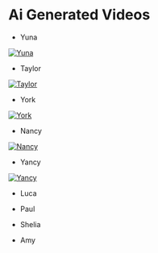 # Ai Generated Videos
- Yuna

[![Yuna](https://user-images.githubusercontent.com/105401427/230106366-3ac99480-5bf7-4c92-b4cd-0f2959d06c20.png)](https://www.bilibili.com/video/BV1oj411w7sQ/?spm_id_from=333.999.0.0&vd_source=84a986f8292e7cdf31541219b6c7844c)

- Taylor

[![Taylor](https://user-images.githubusercontent.com/105401427/230107549-8fb6fc4f-3aeb-491b-97d0-5d298e70905e.png)](https://www.bilibili.com/video/BV1Ck4y1e7ia/?spm_id_from=333.999.0.0&vd_source=84a986f8292e7cdf31541219b6c7844c)

- York

[![York](https://user-images.githubusercontent.com/105401427/230108062-de5fd3a0-86dc-40bb-8037-225beba12972.png)](https://www.bilibili.com/video/BV1UT411s7LF/?spm_id_from=333.999.0.0&vd_source=84a986f8292e7cdf31541219b6c7844c)

- Nancy 

[![Nancy](https://user-images.githubusercontent.com/105401427/230108407-d09d58d5-c44b-4939-b8dc-b9662c1d5d8d.png)](https://www.bilibili.com/video/BV1gs4y1S7Nt/?spm_id_from=333.999.0.0&vd_source=84a986f8292e7cdf31541219b6c7844c)

- Yancy

[![Yancy](https://user-images.githubusercontent.com/105401427/230108745-70f77371-7988-4784-9ffc-d051d30e7299.png)](https://www.bilibili.com/video/BV1KV4y1D78c/?spm_id_from=333.999.0.0&vd_source=84a986f8292e7cdf31541219b6c7844c)

- Luca 

- Paul 

- Shelia 

- Amy

